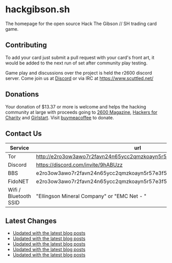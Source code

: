 # hackgibson.sh
The homepage for the open source Hack The Gibson // SH trading card game.


## Contributing

To add your card just submit a pull request with your card's front art, it would be added to the next run of set after community play testing.

Game play and discussions over the project is held the r2600 discord server. Come join us at [Discord](https://discord.com/invite/9hABUzz) or via IRC at https://www.scuttled.net/


## Donations

Your donation of $13.37 or more is welcome and helps the hacking community at large with proceeds going to [2600 Magazine](https://2600.com/), [Hackers for Charity](https://hackersforcharity.org) and [Girlstart](https://girlstart.org).  Visit [buymeacoffee](https://www.buymeacoffee.com/hackgibson.sh) to donate.


## Contact Us

Service | url
-|-
Tor | http://e2ro3ow3awo7r2favn24n65ycc2qmzkoayn5r57e3f56nvjwdcgg32ad.onion
Discord | https://discord.com/invite/9hABUzz
BBS | e2ro3ow3awo7r2favn24n65ycc2qmzkoayn5r57e3f56nvjwdcgg32ad.onion:23
FidoNET | e2ro3ow3awo7r2favn24n65ycc2qmzkoayn5r57e3f56nvjwdcgg32ad.onion:24554
Wifi / Bluetooth SSID | "Ellingson Mineral Company" or "EMC Net - <fidonet address>"

## Latest Changes
<!-- BLOG-POST-LIST:START -->
- [Updated with the latest blog posts](https://github.com/DFW2600/hackgibson.sh/commit/d334d26e007df618897f8052ca2192d9096148a6)
- [Updated with the latest blog posts](https://github.com/DFW2600/hackgibson.sh/commit/79280b426ab4f2c7f6eb939b9d799d2c411fecfd)
- [Updated with the latest blog posts](https://github.com/DFW2600/hackgibson.sh/commit/0dc09f3d26de2e6421b54a428c9d3fb2c3259e92)
- [Updated with the latest blog posts](https://github.com/DFW2600/hackgibson.sh/commit/04d8e8c494c5c7b28f54195334c022c00b905d1f)
- [Updated with the latest blog posts](https://github.com/DFW2600/hackgibson.sh/commit/34d566fabe2ed53a111a2fd85facf9c0ea3d0e05)
<!-- BLOG-POST-LIST:END -->
